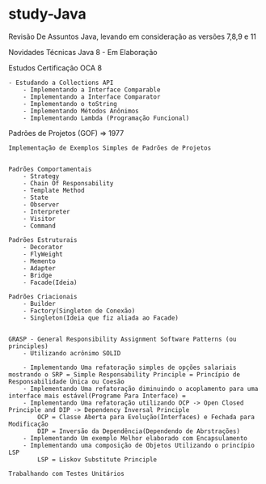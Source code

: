# study-Java

Revisão De Assuntos Java, levando em consideração as versões 7,8,9 e 11

Novidades Técnicas Java 8
	- Em Elaboração

Estudos Certificação OCA 8
	
	- Estudando a Collections API
		- Implementando a Interface Comparable
		- Implementando a Interface Comparator
		- Implementando o toString
		- Implementando Métodos Anônimos
		- Implementando Lambda (Programação Funcional)

Padrões de Projetos (GOF) => 1977

	Implementação de Exemplos Simples de Padrões de Projetos

	
	Padrões Comportamentais
		- Strategy
		- Chain Of Responsability
		- Template Method
		- State
		- Observer
		- Interpreter
		- Visitor 
		- Command

	Padrões Estruturais 
		- Decorator
		- FlyWeight
		- Memento
		- Adapter
		- Bridge
		- Facade(Ideia)

	Padrões Criacionais
		- Builder
		- Factory(Singleton de Conexão)
		- Singleton(Ideia que fiz aliada ao Facade)


	GRASP - General Responsibility Assignment Software Patterns (ou principles)
		- Utilizando acrônimo SOLID 
	
		- Implementando Uma refatoração simples de opções salariais mostrando o SRP = Simple Responsability Principle = Princípio de Responsabilidade Única ou Coesão
		- Implementando Uma refatoração diminuindo o acoplamento para uma interface mais estável(Programe Para Interface) = 
		- Implementando Uma refatoração utilizando OCP -> Open Closed Principle and DIP -> Dependency Inversal Principle 
			OCP = Classe Aberta para Evolução(Interfaces) e Fechada para Modificação 
			DIP = Inversão da Dependência(Dependendo de Abrstrações)
		- Implementando Um exemplo Melhor elaborado com Encapsulamento
		- Implementando uma composição de Objetos Utilizando o princípio LSP
			LSP = Liskov Substitute Principle

	Trabalhando com Testes Unitários

	

